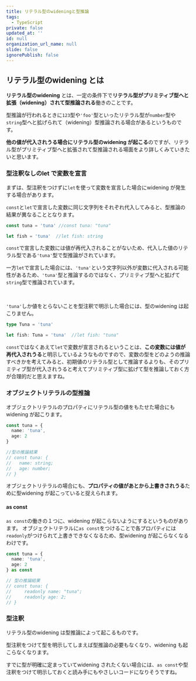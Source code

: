 ```yaml
---
title: リテラル型のwideningと型推論
tags:
  - TypeScript
private: false
updated_at: ''
id: null
organization_url_name: null
slide: false
ignorePublish: false
---
```

## リテラル型のwidening とは
**リテラル型のwidening** とは、一定の条件下で**リテラル型がプリミティブ型へと拡張（widening）されて型推論される**働きのことです。

型推論が行われるときに`123`型や`'foo'`型といったリテラル型が`number`型や`string`型へと拡げられて（widening）型推論される場合があるというものです。

**他の値が代入されうる場合にリテラル型のwidening が起こる**のですが、リテラル型がプリミティブ型へと拡張されて型推論される場面をより詳しくみていきたいと思います。

### 型注釈なしのlet で変数を宣言
まずは、型注釈をつけずに`let`を使って変数を宣言した場合にwidening が発生する場合があります。

`const`と`let`で宣言した変数に同じ文字列をそれぞれ代入してみると、型推論の結果が異なることとなります。
```ts
const tuna = 'tuna' //const tuna: "tuna"

let fish = 'tuna'  //let fish: string
```
`const`で宣言した変数には値が再代入されることがないため、代入した値のリテラル型である`'tuna'`型で型推論がされています。

一方`let`で宣言した場合には、`'tuna'`という文字列以外が変数に代入される可能性があるため、`'tuna'`型と推論するのではなく、プリミティブ型へと拡げて`string`型で推論されています。

<br/>

`'tuna'`しか値をとらないことを型注釈で明示した場合には、型のwidening は起こりません。
```ts
type Tuna = 'tuna'

let fish: Tuna = 'tuna'  //let fish: "tuna"
```

`const`ではなくあえて`let`で変数が宣言されるということは、**この変数には値が再代入されうる**と明示しているようなものですので、変数の型をどのようの推論すべきかを考えてみると、初期値のリテラル型として推論するよりも、そのプリミティブ型が代入されうると考えてプリミティブ型に拡げて型を推論しておく方が合理的だと思えますね。

### オブジェクトリテラルの型推論
オブジェクトリテラルのプロパティにリテラル型の値をもたせた場合にもwidening が起こります。
```ts
const tuna = {
  name: 'tuna',
  age: 2
}

//型の推論結果
// const tuna: {
//   name: string;
//   age: number;
// }
```
オブジェクトリテラルの場合にも、**プロパティの値があとから上書きされうる**ために型widening が起こっていると捉えられます。

#### as const
`as const`の働きの１つに、widening が起こらないようにするというものがあります。
オブジェクトリテラルに`as const`をつけることで各プロパティには`readonly`がつけられて上書きできなくなるため、型widening が起こらなくなるわけです。
```ts
const tuna = {
  name: 'tuna',
  age: 2
} as const

// 型の推論結果
// const tuna: {
//     readonly name: "tuna";
//     readonly age: 2;
// }
```
### 型注釈
リテラル型のwidening は型推論によって起こるものです。

型注釈をつけて型を明示してしまえば型推論の必要もなくなり、widening も起こらなくなります。

すでに型が明確に定まっていてwidening されたくない場合には、`as const`や型注釈をつけて明示しておくと読み手にもやさしいコードになりそうですね。